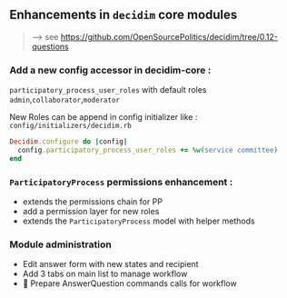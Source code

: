 
## Enhancements in `decidim` core modules

> --> see https://github.com/OpenSourcePolitics/decidim/tree/0.12-questions

### Add a new config accessor in **decidim-core** :
`participatory_process_user_roles`
with default roles `admin`,`collaborator`,`moderator`

New Roles can be append in config initializer like :
`config/initializers/decidim.rb`

```ruby
Decidim.configure do |config|
  config.participatory_process_user_roles += %w(service committee)
end
```

### `ParticipatoryProcess` permissions enhancement :
- extends the permissions chain for PP
- add a permission layer for new roles
- extends the `ParticipatoryProcess` model with helper methods

### Module administration
- Edit answer form with new states and recipient
- Add 3 tabs on main list to manage workflow
- :construction: Prepare AnswerQuestion commands calls for workflow
